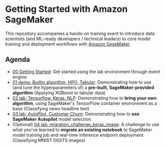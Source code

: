 # Getting Started with Amazon SageMaker

This repository accompanies a hands-on training event to introduce data scientists (and ML-ready developers / technical leaders) to core model training and deployment workflows with [Amazon SageMaker](https://aws.amazon.com/sagemaker/).

## Agenda

* [00 Getting Started](00-getting-started):  Get started using the lab environment through event engine.
* [01 demo: Builtin algorithm, HPO, Tabular](00-demo-builtin_algorithm_hpo_tabular): Demonstrating how to use (and tune the hyperparameters of) a **pre-built, SageMaker-provided algorithm** (Applying XGBoost to tabular data)
* [02 lab:  Tensorflow, Keras, NLP](01-lab-custom_tensorflow_keras_nlp): Demonstrating how to **bring your own algorithm**, using SageMaker's TensorFlow container environment as a base (Classifying news headline text)
* [03 lab:  AutoPilot, Customer Churn](02-lab-auto_pilot_customer_churn): Demonstrating how to **use SageMaker Autopilot** model selection
* (Optional) [04 lab: migration_challenge_keras_image](migration_challenge_keras_image): A challenge to use what you've learned to **migrate an existing notebook** to SageMaker model training job and real-time inference endpoint deployment (Classifying MNIST DIGITS images)
